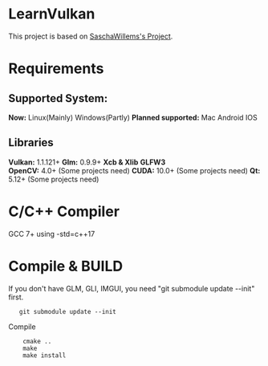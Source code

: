 
# LearnVulkan
   This project is based on [SaschaWillems's Project](https://github.com/SaschaWillems/Vulkan.git).

# Requirements
## Supported System:
   **Now:** Linux(Mainly)  Windows(Partly)
   **Planned supported:** Mac Android IOS
## Libraries
   **Vulkan:** 1.1.121+
   **Glm:** 0.9.9+
   **Xcb & Xlib**
   **GLFW3**         
   **OpenCV:** 4.0+  (Some projects need)
   **CUDA:** 10.0+  (Some projects need)
   **Qt:** 5.12+  (Some projects need)
##
# C/C++ Compiler
   GCC 7+   using -std=c++17
# Compile & BUILD
   If you don't have GLM, GLI, IMGUI, you need "git submodule update --init" first.
```
   git submodule update --init
```
   Compile
```
    cmake ..
    make
    make install
```
   
